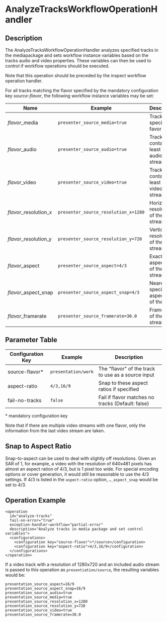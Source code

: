 AnalyzeTracksWorkflowOperationHandler
=====================================


Description
-----------

The AnalyzeTracksWorkflowOperationHandler analyzes specified tracks in the mediapackage and sets workflow instance
variables based on the tracks audio and video properties. These variables can then be used to control if workflow
operations should be executed.

Note that this operation should be preceded by the inspect workflow operation handler.

For all tracks matching the flavor specified by the mandatory configuration key *source-flavor*, the following workflow
instance variables may be set:

|Name                                |Example                      |Description                                    |
|------------------------------------|-----------------------------|-----------------------------------------------|
|*flavor*\_media            |`presenter_source_media=true`         |Track with specific favor exists               |
|*flavor*\_audio            |`presenter_source_audio=true`         |Track contains at least one audio stream       |
|*flavor*\_video            |`presenter_source_video=true`         |Track contains at least one video stream       |
|*flavor*\_resolution\_x    |`presenter_source_resolution_x=1280`  |Horizontal resolution of the video stream      |
|*flavor*\_resolution\_y    |`presenter_source_resolution_y=720`   |Vertical resolution of the video stream        |
|*flavor*\_aspect           |`presenter_source_aspect=4/3`         |Exact aspect ratio of the video stream         |
|*flavor*\_aspect\_snap     |`presenter_source_aspect_snap=4/3`    |Nearest specified aspect ratio of the video    |
|*flavor*\_framerate        |`presenter_source_framerate=30.0`     |Framerate of the video stream                  |


Parameter Table
---------------

|Configuration Key|Example            |Description                                       |
|-----------------|-------------------|--------------------------------------------------|
|source-flavor\*  |`presentation/work`|The "flavor" of the track to use as a source input|
|aspect-ratio     |`4/3,16/9`         |Snap to these aspect ratios if specified          |
|fail-no-tracks   |`false`            |Fail if flavor matches no tracks (Default: false) |

\* mandatory configuration key

Note that if there are multiple video streams with one flavor, only the information from the last video stream are
taken.


Snap to Aspect Ratio
--------------------

Snap-to-aspect can be used to deal with slightly off resolutions.  Given an SAR of 1, for example, a video with the
resolution of 640x481 pixels has almost an aspect ration of 4/3, but is 1 pixel too wide. For special encoding options
or cover generation, it would still be reasonable to use the 4/3 settings. If 4/3 is listed in the `aspect-ratio`
option, `…_aspect_snap` would be set to 4/3.


Operation Example
-----------------

    <operation
      id="analyze-tracks"
      fail-on-error="true"
      exception-handler-workflow="partial-error"
      description="Analyze tracks in media package and set control variables">
      <configurations>
        <configuration key="source-flavor">*/source</configuration>
        <configuration key="aspect-ratio">4/3,16/9</configuration>
      </configurations>
    </operation>

If a video track with a resolution of 1280x720 and an included audio stream is passed to this operation as
`presentiation/source`, the resulting variables would be:

    presentation_source_aspect=16/9
    presentation_source_aspect_snap=16/9
    presentation_source_audio=true
    presentation_source_media=true
    presentation_source_resolution_x=1280
    presentation_source_resolution_y=720
    presentation_source_video=true
    presentation_source_framerate=30.0